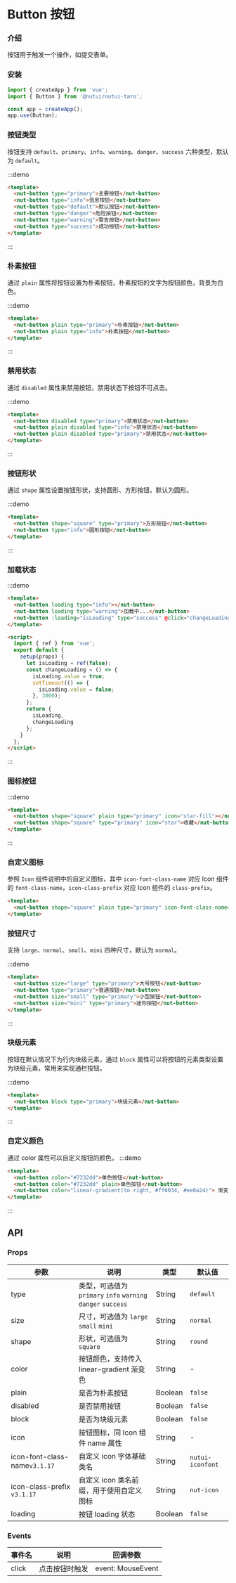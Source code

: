 # Button 按钮

### 介绍

按钮用于触发一个操作，如提交表单。

### 安装

```javascript
import { createApp } from 'vue';
import { Button } from '@nutui/nutui-taro';

const app = createApp();
app.use(Button);
```


### 按钮类型

按钮支持 `default`、`primary`、`info`、`warning`、`danger`、`success` 六种类型，默认为 `default`。

:::demo

```html
<template>
  <nut-button type="primary">主要按钮</nut-button>
  <nut-button type="info">信息按钮</nut-button>
  <nut-button type="default">默认按钮</nut-button>
  <nut-button type="danger">危险按钮</nut-button>
  <nut-button type="warning">警告按钮</nut-button>
  <nut-button type="success">成功按钮</nut-button>
</template>
```

:::

### 朴素按钮

通过 `plain` 属性将按钮设置为朴素按钮，朴素按钮的文字为按钮颜色，背景为白色。

:::demo

```html
<template>
  <nut-button plain type="primary">朴素按钮</nut-button>
  <nut-button plain type="info">朴素按钮</nut-button>
</template>
```

:::

### 禁用状态

通过 `disabled` 属性来禁用按钮，禁用状态下按钮不可点击。

:::demo

```html
<template>
  <nut-button disabled type="primary">禁用状态</nut-button>
  <nut-button plain disabled type="info">禁用状态</nut-button>
  <nut-button plain disabled type="primary">禁用状态</nut-button>
</template>
```

:::

### 按钮形状

通过 `shape` 属性设置按钮形状，支持圆形、方形按钮，默认为圆形。

:::demo

```html
<template>
  <nut-button shape="square" type="primary">方形按钮</nut-button>
  <nut-button type="info">圆形按钮</nut-button>
</template>
```

:::

### 加载状态

:::demo

```html
<template>
  <nut-button loading type="info"></nut-button>
  <nut-button loading type="warning">加载中...</nut-button>
  <nut-button :loading="isLoading" type="success" @click="changeLoading">Click me!</nut-button>
</template>

<script>
  import { ref } from 'vue';
  export default {
    setup(props) {
      let isLoading = ref(false);
      const changeLoading = () => {
        isLoading.value = true;
        setTimeout(() => {
          isLoading.value = false;
        }, 3000);
      };
      return {
        isLoading,
        changeLoading
      };
    }
  };
</script>
```

:::

### 图标按钮

:::demo

```html
<template>
  <nut-button shape="square" plain type="primary" icon="star-fill"></nut-button>
  <nut-button shape="square" type="primary" icon="star">收藏</nut-button>
</template>
```

:::

### 自定义图标

参照 `Icon` 组件说明中的自定义图标，其中 `icon-font-class-name` 对应 Icon 组件的 `font-class-name`，`icon-class-prefix` 对应 Icon 组件的 `class-prefix`。

```html
<template>
  <nut-button shape="square" plain type="primary" icon-font-class-name="iconfont" icon-class-prefix="icon" icon="close"></nut-button>
</template>
```

### 按钮尺寸

支持 `large`、`normal`、`small`、`mini` 四种尺寸，默认为 `normal`。

:::demo

```html
<template>
  <nut-button size="large" type="primary">大号按钮</nut-button>
  <nut-button type="primary">普通按钮</nut-button>
  <nut-button size="small" type="primary">小型按钮</nut-button>
  <nut-button size="mini" type="primary">迷你按钮</nut-button>
</template>
```

:::

### 块级元素

按钮在默认情况下为行内块级元素，通过 `block` 属性可以将按钮的元素类型设置为块级元素，常用来实现通栏按钮。

:::demo

```html
<template>
  <nut-button block type="primary">块级元素</nut-button>
</template>
```

:::

### 自定义颜色

通过 color 属性可以自定义按钮的颜色。
:::demo

```html
<template>
  <nut-button color="#7232dd">单色按钮</nut-button>
  <nut-button color="#7232dd" plain>单色按钮</nut-button>
  <nut-button color="linear-gradient(to right, #ff6034, #ee0a24)"> 渐变色按钮 </nut-button>
</template>
```

:::

## API

### Props

| 参数     | 说明                                                         | 类型    | 默认值    |
| -------- | ------------------------------------------------------------ | ------- | --------- |
| type     | 类型，可选值为 `primary` `info` `warning` `danger` `success` | String  | `default` |
| size     | 尺寸，可选值为 `large` `small` `mini`                        | String  | `normal`  |
| shape    | 形状，可选值为 `square`                                      | String  | `round`   |
| color    | 按钮颜色，支持传入 linear-gradient 渐变色                    | String  | -         |
| plain    | 是否为朴素按钮                                               | Boolean | `false`   |
| disabled | 是否禁用按钮                                                 | Boolean | `false`   |
| block    | 是否为块级元素                                               | Boolean | `false`   |
| icon     | 按钮图标，同 Icon 组件 name 属性                             | String  | -         |
| icon-font-class-name`v3.1.17` | 自定义 icon 字体基础类名                         | String | `nutui-iconfont` |
| icon-class-prefix `v3.1.17`   | 自定义 icon 类名前缀，用于使用自定义图标           | String | `nut-icon`       |
| loading  | 按钮 loading 状态                                            | Boolean | `false`   |

### Events

| 事件名 | 说明           | 回调参数          |
| ------ | -------------- | ----------------- |
| click  | 点击按钮时触发 | event: MouseEvent |
